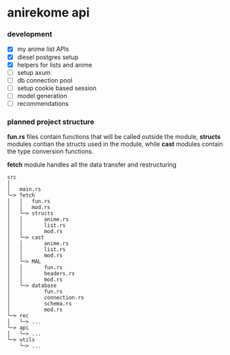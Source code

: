 # anirekome api

### development
- [x] my anime list APIs
- [X] diesel postgres setup
- [X] helpers for lists and anime
- [ ] setup axum
- [ ] db connection pool
- [ ] setup cookie based session
- [ ] model generation
- [ ] recommendations

### planned project structure

**fun.rs** files contain functions that will be called outside the module,
**structs** modules contian the structs used in the module, while **cast** modules contain
the type conversion functions.

**fetch** module handles all the data transfer and restructuring

```
src
│
│   main.rs
└─> fetch
│   │   fun.rs
│   │   mod.rs
│   └─> structs
│   │       anime.rs
│   │       list.rs
│   │       mod.rs
│   └─> cast
│   │       anime.rs
│   │       list.rs
│   │       mod.rs
│   └─> MAL
│   │       fun.rs
│   │       headers.rs
│   │       mod.rs
│   └─> database
│           fun.rs
│           connection.rs
│           schema.rs
│           mod.rs
└─> rec
│   └─> ...
└─> api
│   └─> ...
└─> utils
    └─> ...
```